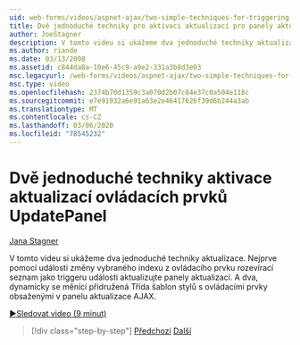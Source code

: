 ```yaml
---
uid: web-forms/videos/aspnet-ajax/two-simple-techniques-for-triggering-updates-to-update-panels
title: Dvě jednoduché techniky pro aktivaci aktualizací pro panely aktualizace | Microsoft Docs
author: JoeStagner
description: V tomto videu si ukážeme dva jednoduché techniky aktualizace. Nejprve pomocí události změny vybraného indexu z ovládacího prvku rozevírací seznam jako Event matematické...
ms.author: riande
ms.date: 03/13/2008
ms.assetid: c844da8a-10e6-45c9-a9e2-331a3b8d3e03
msc.legacyurl: /web-forms/videos/aspnet-ajax/two-simple-techniques-for-triggering-updates-to-update-panels
msc.type: video
ms.openlocfilehash: 2374b70d1359c3a070d2b07c84e37c0a504e118c
ms.sourcegitcommit: e7e91932a6e91a63e2e46417626f39d6b244a3ab
ms.translationtype: MT
ms.contentlocale: cs-CZ
ms.lasthandoff: 03/06/2020
ms.locfileid: "78545232"
---
```

# <a name="two-simple-techniques-for-triggering-updates-to-update-panels"></a>Dvě jednoduché techniky aktivace aktualizací ovládacích prvků UpdatePanel

[Jana Stagner](https://github.com/JoeStagner)

V tomto videu si ukážeme dva jednoduché techniky aktualizace. Nejprve pomocí události změny vybraného indexu z ovládacího prvku rozevírací seznam jako triggeru události aktualizujte panely aktualizací. A dva, dynamicky se měnící přidružená Třída šablon stylů s ovládacími prvky obsaženými v panelu aktualizace AJAX.

[&#9654;Sledovat video (9 minut)](https://channel9.msdn.com/Blogs/ASP-NET-Site-Videos/two-simple-techniques-for-triggering-updates-to-update-panels)

> [!div class="step-by-step"]
> [Předchozí](how-do-i-retrieve-values-from-server-side-ajax-controls.md)
> [Další](use-aspnet-ajax-cascading-drop-down-control-to-access-a-database.md)
